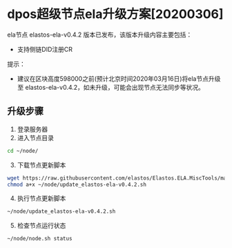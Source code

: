 # dpos超级节点ela升级方案[20200306]

ela节点 elastos-ela-v0.4.2 版本已发布，该版本升级内容主要包括：
- 支持侧链DID注册CR

提示：
 - 建议在区块高度598000之前(预计北京时间2020年03月16日)将ela节点升级至 elastos-ela-v0.4.2，如未升级，可能会出现节点无法同步等状况。

## 升级步骤

1. 登录服务器
2. 进入节点目录

```bash
cd ~/node/
```

3. 下载节点更新脚本

```bash
wget https://raw.githubusercontent.com/elastos/Elastos.ELA.MiscTools/master/script/ela/update_elastos-ela-v0.4.2.sh;
chmod a+x ~/node/update_elastos-ela-v0.4.2.sh
```

4. 执行节点更新脚本

```bash
~/node/update_elastos-ela-v0.4.2.sh
```

5. 检查节点运行状态

```bash
~/node/node.sh status
```
